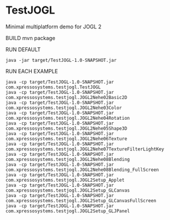 TestJOGL
========

Minimal multiplatform demo for JOGL 2

BUILD 
	mvn package

RUN DEFAULT

	java -jar target/TestJOGL-1.0-SNAPSHOT.jar

RUN EACH EXAMPLE

	java -cp target/TestJOGL-1.0-SNAPSHOT.jar  com.xpressosystems.testjogl.TestJOGL
	java -cp target/TestJOGL-1.0-SNAPSHOT.jar  com.xpressosystems.testjogl.JOGL2Nehe02Basic2D
	java -cp target/TestJOGL-1.0-SNAPSHOT.jar  com.xpressosystems.testjogl.JOGL2Nehe03Color
	java -cp target/TestJOGL-1.0-SNAPSHOT.jar  com.xpressosystems.testjogl.JOGL2Nehe04Rotation
	java -cp target/TestJOGL-1.0-SNAPSHOT.jar  com.xpressosystems.testjogl.JOGL2Nehe05Shape3D
	java -cp target/TestJOGL-1.0-SNAPSHOT.jar  com.xpressosystems.testjogl.JOGL2Nehe06Texture
	java -cp target/TestJOGL-1.0-SNAPSHOT.jar  com.xpressosystems.testjogl.JOGL2Nehe07TextureFilterLightKey
	java -cp target/TestJOGL-1.0-SNAPSHOT.jar  com.xpressosystems.testjogl.JOGL2Nehe08Blending
	java -cp target/TestJOGL-1.0-SNAPSHOT.jar  com.xpressosystems.testjogl.JOGL2Nehe08Blending_FullScreen
	java -cp target/TestJOGL-1.0-SNAPSHOT.jar  com.xpressosystems.testjogl.JOGL2Setup_Applet
	java -cp target/TestJOGL-1.0-SNAPSHOT.jar  com.xpressosystems.testjogl.JOGL2Setup_GLCanvas
	java -cp target/TestJOGL-1.0-SNAPSHOT.jar  com.xpressosystems.testjogl.JOGL2Setup_GLCanvasFullScreen
	java -cp target/TestJOGL-1.0-SNAPSHOT.jar  com.xpressosystems.testjogl.JOGL2Setup_GLJPanel
